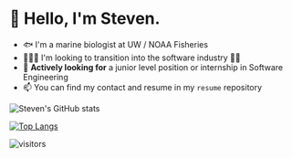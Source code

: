 # 👋 Hello, I'm Steven.
- 🐟 I'm a marine biologist at UW / NOAA Fisheries
- 🏄🏻‍♂️ I'm looking to transition into the software industry 👨‍💻
- 🐣 **Actively looking for** a junior level position or internship in Software Engineering
- 📫 You can find my contact and resume in my `resume` repository

![Steven's GitHub stats](https://github-readme-stats.vercel.app/api?username=shipitsteven&show_icons=true&theme=tokyonight&count_private=true)

[![Top Langs](https://github-readme-stats.vercel.app/api/top-langs/?username=shipitsteven)](https://github.com/anuraghazra/github-readme-stats)

![visitors](https://komarev.com/ghpvc/?username=shipitsteven)
<!---
shipitsteven/shipitsteven is a ✨ special ✨ repository because its `README.md` (this file) appears on your GitHub profile.
You can click the Preview link to take a look at your changes.
--->
